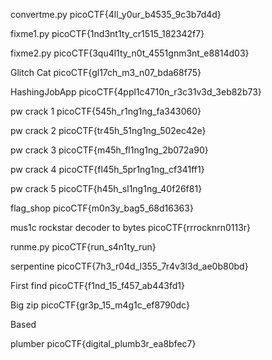 convertme.py
picoCTF{4ll_y0ur_b4535_9c3b7d4d}

fixme1.py
picoCTF{1nd3nt1ty_cr1515_182342f7}

fixme2.py
picoCTF{3qu4l1ty_n0t_4551gnm3nt_e8814d03}

Glitch Cat
picoCTF{gl17ch_m3_n07_bda68f75}

HashingJobApp
picoCTF{4ppl1c4710n_r3c31v3d_3eb82b73}

pw crack 1
picoCTF{545h_r1ng1ng_fa343060}

pw crack 2
picoCTF{tr45h_51ng1ng_502ec42e}

pw crack 3
picoCTF{m45h_fl1ng1ng_2b072a90}

pw crack 4
picoCTF{fl45h_5pr1ng1ng_cf341ff1}

pw crack 5
picoCTF{h45h_sl1ng1ng_40f26f81}

flag_shop
picoCTF{m0n3y_bag5_68d16363}

mus1c
rockstar decoder to bytes
picoCTF{rrrocknrn0113r}

runme.py
picoCTF{run_s4n1ty_run}

serpentine
picoCTF{7h3_r04d_l355_7r4v3l3d_ae0b80bd}

First find
picoCTF{f1nd_15_f457_ab443fd1}

Big zip
picoCTF{gr3p_15_m4g1c_ef8790dc}

Based

plumber
picoCTF{digital_plumb3r_ea8bfec7}
